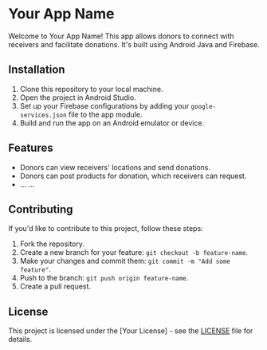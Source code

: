 # Your App Name

Welcome to Your App Name! This app allows donors to connect with receivers and facilitate donations. It's built using Android Java and Firebase.

## Installation

1. Clone this repository to your local machine.
2. Open the project in Android Studio.
3. Set up your Firebase configurations by adding your `google-services.json` file to the app module.
4. Build and run the app on an Android emulator or device.

## Features

- Donors can view receivers' locations and send donations.
- Donors can post products for donation, which receivers can request.
- ...
...

## Contributing

If you'd like to contribute to this project, follow these steps:

1. Fork the repository.
2. Create a new branch for your feature: `git checkout -b feature-name`.
3. Make your changes and commit them: `git commit -m "Add some feature"`.
4. Push to the branch: `git push origin feature-name`.
5. Create a pull request.

## License

This project is licensed under the [Your License] - see the [LICENSE](/LICENSE) file for details.
